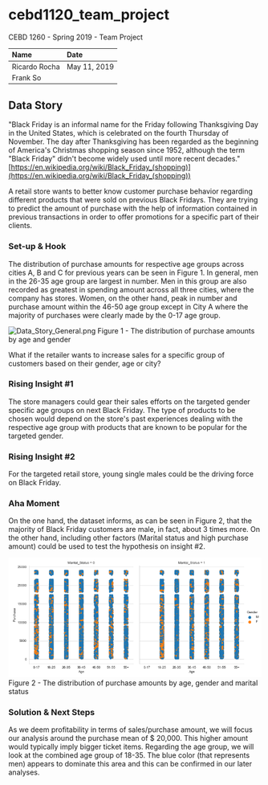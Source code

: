 # cebd1120_team_project
CEBD 1260 - Spring 2019 - Team Project

| Name | Date |
|:-------|:---------------|
|Ricardo Rocha| May 11, 2019|
|Frank So| 


## Data Story

"Black Friday is an informal name for the Friday following Thanksgiving Day in the United States, which is celebrated on the fourth Thursday of November. The day after Thanksgiving has been regarded as the beginning of America's Christmas shopping season since 1952, although the term "Black Friday" didn't become widely used until more recent decades."[https://en.wikipedia.org/wiki/Black_Friday_(shopping)](https://en.wikipedia.org/wiki/Black_Friday_(shopping))

A retail store wants to better know customer purchase behavior regarding different products that were sold on previous Black Fridays. They are trying to predict the amount of purchase with the help of information contained in previous transactions in order to offer promotions for a specific part of their clients.


### Set-up & Hook

The distribution of purchase amounts for respective age groups across cities A, B and C for previous years can be seen in Figure 1. In general, men in the 26-35 age group are largest in number. Men in this group are also recorded as greatest in spending amount across all three cities, where the company has stores. Women, on the other hand, peak in number and purchase amount within the 46-50 age group except in City A where the majority of purchases were clearly made by the 0-17 age group.

![Data_Story_General.png](./figures/Data_Story_General.png.png)
Figure 1 - The distribution of purchase amounts by age and gender

What if the retailer wants to increase sales for a specific group of customers based on their gender, age or city?

### Rising Insight #1

The store managers could gear their sales efforts on the targeted gender specific age groups on next Black Friday. The type of products to be chosen would depend on the store's past experiences dealing with the respective age group with products that are known to be popular for the targeted gender.

### Rising Insight #2

For the targeted retail store, young single males could be the driving force on Black Friday.

### Aha Moment

On the one hand, the dataset informs, as can be seen in Figure 2, that the majority of Black Friday customers are male, in fact, about 3 times more. On the other hand, including other factors (Marital status and high purchase amount) could be used to test the hypothesis on insight #2.

![Data_Story_Specific](./figures/Data_Story_Specific.png)
Figure 2 - The distribution of purchase amounts by age, gender and marital status

### Solution & Next Steps

As we deem profitability in terms of sales/purchase amount, we will focus our analysis around the purchase mean of $ 20,000. This higher amount would typically imply bigger ticket items. Regarding the age group, we will look at the combined age group of 18-35. The blue color (that represents men) appears to dominate this area and this can be confirmed in our later analyses.

